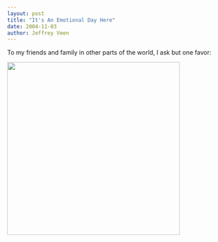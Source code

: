 ```yaml
---
layout: post
title: "It's An Emotional Day Here"
date: 2004-11-03
author: Jeffrey Veen
---
```

To my friends and family in other parts of the world, I ask but one favor:

<a href="http://www.golitestore.com/store/NS_proddetail.asp?number=AC0306#"><img src="http://veen.com/jeff/images/send_help.jpg" width="400" height="400"/>
</a>
